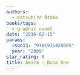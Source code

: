 ```yaml
---
authors:
  - Katsuhiro Ōtomo
books/tags:
  - graphic novel
date: "2016-02-15"
params:
  isbn13: "9781935429005"
  year: "2009"
star_rating: 0
title: Akira - Book One
---
```


<!--more-->
